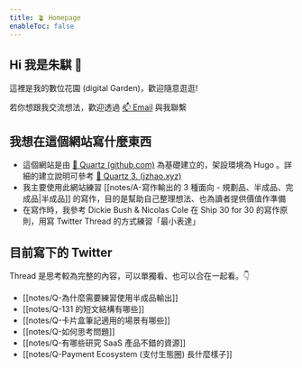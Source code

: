 ```yaml
---
title: 🪴 Homepage
enableToc: false
---
```


## Hi 我是朱騏 👋 

這裡是我的數位花園 (digital Garden)，歡迎隨意逛逛! 

若你想跟我交流想法，歡迎透過 <a href="mailto:muhenry608@gmail.com">📫 Email</a> 與我聯繫

## 我想在這個網站寫什麼東西
- 這個網站是由 [🔗 Quartz (github.com)](https://github.com/jackyzha0/quartz) 為基礎建立的，架設環境為 Hugo 。詳細的建立說明可參考 [🔗 Quartz 3. (jzhao.xyz)](https://quartz.jzhao.xyz/)
- 我主要使用此網站練習 [[notes/A-寫作輸出的 3 種面向 - 規劃品、半成品、完成品|半成品]] 的寫作，目的是幫助自己整理想法、也為讀者提供價值作準備
- 在寫作時，我參考 Dickie Bush & Nicolas Cole 在 Ship 30 for 30 的寫作原則，用寫 Twitter Thread 的方式練習「最小表達」

## 目前寫下的 Twitter

Thread 是思考較為完整的內容，可以單獨看、也可以合在一起看。👇

- [[notes/Q-為什麼需要練習使用半成品輸出]]
- [[notes/Q-131 的短文結構有哪些]]
- [[notes/Q-卡片盒筆記適用的場景有哪些]]
- [[notes/Q-如何思考問題]]
- [[notes/Q-有哪些研究 SaaS 產品不錯的資源]]
- [[notes/Q-Payment Ecosystem (支付生態圈) 長什麼樣子]]